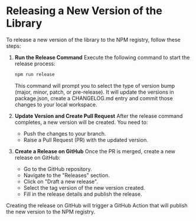 # Releasing a New Version of the Library

To release a new version of the library to the NPM registry, follow these steps:

1. **Run the Release Command**
    Execute the following command to start the release process:
    ```sh
    npm run release
    ```
    This command will prompt you to select the type of version bump (major, minor, patch, or pre-release). It will
    update the versions in package.json, create a CHANGELOG.md entry and commit those changes to your local workspace.

2. **Update Version and Create Pull Request**
    After the release command completes, a new version will be created. You need to:
    - Push the changes to your branch.
    - Raise a Pull Request (PR) with the updated version.

3. **Create a Release on GitHub**
    Once the PR is merged, create a new release on GitHub:
    - Go to the GitHub repository.
    - Navigate to the "Releases" section.
    - Click on "Draft a new release".
    - Select the tag version of the new version created.
    - Fill in the release details and publish the release.

Creating the release on GitHub will trigger a GitHub Action that will publish the new version to the NPM registry.